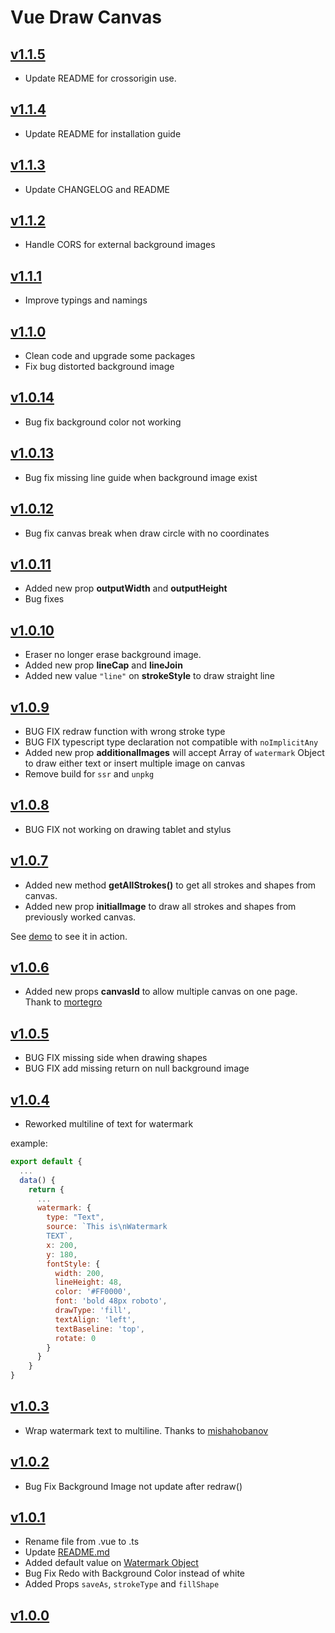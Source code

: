 # Vue Draw Canvas

## [v1.1.5](https://github.com/thomas-fortin/vue-draw-canvas/releases/tag/v1.1.5)

- Update README for crossorigin use.

## [v1.1.4](https://github.com/thomas-fortin/vue-draw-canvas/releases/tag/v1.1.4)

- Update README for installation guide

## [v1.1.3](https://github.com/thomas-fortin/vue-draw-canvas/releases/tag/v1.1.3)

- Update CHANGELOG and README

## [v1.1.2](https://github.com/thomas-fortin/vue-draw-canvas/releases/tag/v1.1.2)

- Handle CORS for external background images

## [v1.1.1](https://github.com/thomas-fortin/vue-draw-canvas/releases/tag/v1.1.1)

- Improve typings and namings

## [v1.1.0](https://github.com/thomas-fortin/vue-draw-canvas/releases/tag/v1.1.0)

- Clean code and upgrade some packages
- Fix bug distorted background image

## [v1.0.14](https://github.com/thomas-fortin/vue-draw-canvas/releases/tag/v1.0.14)

- Bug fix background color not working

## [v1.0.13](https://github.com/thomas-fortin/vue-draw-canvas/releases/tag/v1.0.13)

- Bug fix missing line guide when background image exist

## [v1.0.12](https://github.com/thomas-fortin/vue-draw-canvas/releases/tag/v1.0.12)

- Bug fix canvas break when draw circle with no coordinates

## [v1.0.11](https://github.com/thomas-fortin/vue-draw-canvas/releases/tag/v1.0.11)

- Added new prop **outputWidth** and **outputHeight**
- Bug fixes

## [v1.0.10](https://github.com/thomas-fortin/vue-draw-canvas/releases/tag/v1.0.10)

- Eraser no longer erase background image.
- Added new prop **lineCap** and **lineJoin**
- Added new value `"line"` on **strokeStyle** to draw straight line

## [v1.0.9](https://github.com/thomas-fortin/vue-draw-canvas/releases/tag/v1.0.9)

- BUG FIX redraw function with wrong stroke type
- BUG FIX typescript type declaration not compatible with `noImplicitAny`
- Added new prop **additionalImages** will accept Array of `watermark` Object to draw either text or insert multiple image on canvas
- Remove build for `ssr` and `unpkg`

## [v1.0.8](https://github.com/thomas-fortin/vue-draw-canvas/releases/tag/v1.0.8)

- BUG FIX not working on drawing tablet and stylus

## [v1.0.7](https://github.com/thomas-fortin/vue-draw-canvas/releases/tag/v1.0.7)

- Added new method **getAllStrokes()** to get all strokes and shapes from canvas.
- Added new prop **initialImage** to draw all strokes and shapes from previously worked canvas.

See [demo](https://codesandbox.io/s/vue-drawing-canvas-107-rc1-dcoiy) to see it in action.

## [v1.0.6](https://github.com/thomas-fortin/vue-draw-canvas/releases/tag/v1.0.6)

- Added new props **canvasId** to allow multiple canvas on one page. Thank to [mortegro](https://github.com/mortegro)

## [v1.0.5](https://github.com/thomas-fortin/vue-draw-canvas/releases/tag/v1.0.5)

- BUG FIX missing side when drawing shapes
- BUG FIX add missing return on null background image

## [v1.0.4](https://github.com/thomas-fortin/vue-draw-canvas/releases/tag/v1.0.4)

- Reworked multiline of text for watermark

example:

```js
export default {
  ...
  data() {
    return {
      ...
      watermark: {
        type: "Text",
        source: `This is\nWatermark
        TEXT`,
        x: 200,
        y: 180,
        fontStyle: {
          width: 200,
          lineHeight: 48,
          color: '#FF0000',
          font: 'bold 48px roboto',
          drawType: 'fill',
          textAlign: 'left',
          textBaseline: 'top',
          rotate: 0
        }
      }
    }
}
```

## [v1.0.3](https://github.com/thomas-fortin/vue-draw-canvas/releases/tag/v1.0.3)

- Wrap watermark text to multiline. Thanks to [mishahobanov](https://github.com/mishahobanov)

## [v1.0.2](https://github.com/thomas-fortin/vue-draw-canvas/releases/tag/v1.0.2)

- Bug Fix Background Image not update after redraw()

## [v1.0.1](https://github.com/thomas-fortin/vue-draw-canvas/releases/tag/v1.0.1)

- Rename file from .vue to .ts
- Update [README.md](https://github.com/thomas-fortin/vue-draw-canvas/blob/master/README.md)
- Added default value on [Watermark Object](https://github.com/thomas-fortin/vue-draw-canvas/blob/master/README.md#watermark-object)
- Bug Fix Redo with Background Color instead of white
- Added Props `saveAs`, `strokeType` and `fillShape`

## [v1.0.0](https://github.com/thomas-fortin/vue-draw-canvas/releases/tag/v1.0.0)
